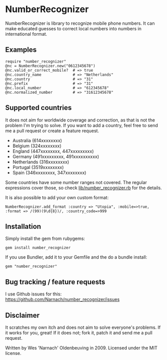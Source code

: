 NumberRecognizer
================

NumberRecognizer is library to recognize mobile phone numbers. It can make educated guesses to correct local numbers into numbers in international format.

Examples
--------

    require "number_recognizer"
    @nc = NumberRecognizer.new("0612345678")
    @nc.valid_or_correct_mobile?  # => true
    @nc.country_name              # => "Netherlands"
    @nc.country                   # => "31"
    @nc.prefix                    # => "31"
    @nc.local_number              # => "612345678"
    @nc.normalized_number         # => "31612345678"

Supported countries
-------------------

It does not aim for worldwide coverage and correction, as that is not the problem I'm trying to solve.
If you want to add a country, feel free to send me a pull request or create a feature request.

* Australia (614xxxxxxxx)
* Belgium (324xxxxxxxx)
* England (447xxxxxxxx, 447xxxxxxxxx)
* Germany (491xxxxxxxxx, 491xxxxxxxxxx)
* Netherlands (316xxxxxxxx)
* Portugal (3519xxxxxxxx)
* Spain (346xxxxxxxx, 347xxxxxxxx)

Some countries have some number ranges not covered. The regular expressions cover those, so check [lib/number_recognizer.rb](http://github.com/Narnach/number_recognizer/blob/master/lib/number_recognizer.rb) for the details.

It is also possible to add your own custom format:

    NumberRecognizer.add_format :country => "Utopia", :mobile=>true, :format => /(99)(9\d{8})/, :country_code=>999
  
Installation
------------

Simply install the gem from rubygems:

    gem install number_recognizer
  
If you use Bundler, add it to your Gemfile and the do a bundle install:

    gem "number_recognizer"

Bug tracking / feature requests
-------------------------------

I use Github issues for this: https://github.com/Narnach/number_recognizer/issues

Disclaimer
----------

It scratches my own itch and does not aim to solve everyone's problems.
If it works for you, great! If it does not; fork it, patch it and send me a pull request.

Written by Wes 'Narnach' Oldenbeuving in 2009. Licensed under the MIT license.
